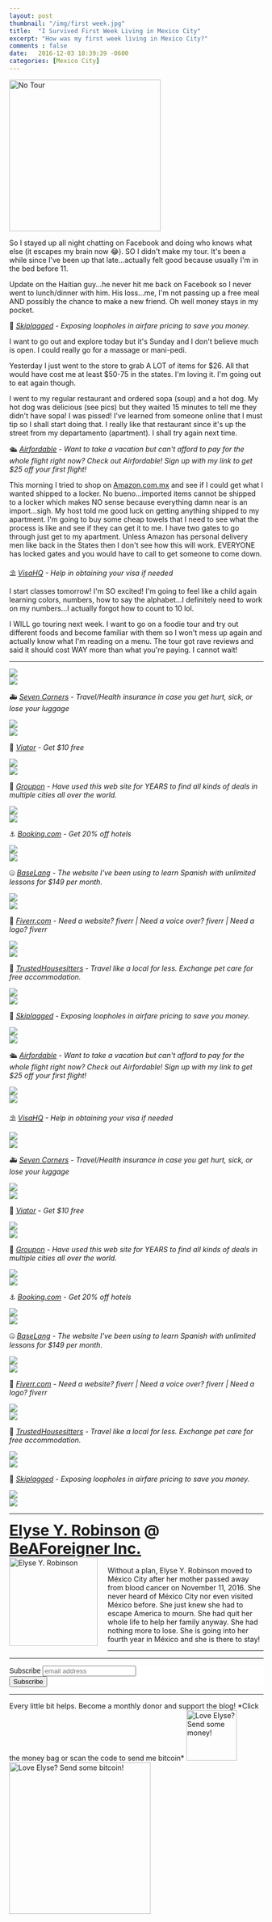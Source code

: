 ```yaml
---
layout: post
thumbnail: "/img/first week.jpg"
title:  "I Survived First Week Living in Mexico City"
excerpt: "How was my first week living in Mexico City?"
comments : false
date:   2016-12-03 18:39:39 -0600
categories: [Mexico City]
---
```


<img src="/img/first week.jpg" width="300" height="300" alt="No Tour">

So I stayed up all night chatting on Facebook and doing who knows what else (it escapes my brain now 😂). SO I didn't make my tour. It's been a while since I've been up that late...actually felt good because usually I'm in the bed before 11.

Update on the Haitian guy...he never hit me back on Facebook so I never went to lunch/dinner with him. His loss...me, I'm not passing up a free meal AND possibly the chance to make a new friend. Oh well money stays in my pocket.

🎠 <i><a href="https://skiplagged.com/r/elyser" target="_blank">Skiplagged</a> - Exposing loopholes in airfare pricing to save you money.</i><br>

I want to go out and explore today but it's Sunday and I don't believe much is open. I could really go for a massage or mani-pedi.

Yesterday I just went to the store to grab A LOT of items for $26. All that would have cost me at least $50-75 in the states. I'm loving it. I'm going out to eat again though.

I went to my regular restaurant and ordered sopa (soup) and a hot dog. My hot dog was delicious (see pics) but they waited 15 minutes to tell me they didn't have sopa! I was pissed! I've learned from someone online that I must tip so I shall start doing that. I really like that restaurant since it's up the street from my departamento (apartment). I shall try again next time.

🛳️ <i><a href="https://www.airfordable.com/referred?referrer=5a68bfc9535a390036c934f7" target="_blank">Airfordable</a> - Want to take a vacation but can't afford to pay for the whole flight right now? Check out Airfordable! Sign up with my link to get $25 off your first flight!</i><br>

This morning I tried to shop on <a href="http://amazon.com.mx" target="_blank">Amazon.com.mx</a> and see if I could get what I wanted shipped to a locker. No bueno...imported items cannot be shipped to a locker which makes NO sense because everything damn near is an import...sigh. My host told me good luck on getting anything shipped to my apartment. I'm going to buy some cheap towels that I need to see what the process is like and see if they can get it to me. I have two gates to go through just get to my apartment. Unless Amazon has personal delivery men like back in the States then I don't see how this will work. EVERYONE has locked gates and you would have to call to get someone to come down.

⛱️ <i><a href="https://www.visahq.com/?a_aid=vaff9616" target="_blank">VisaHQ</a> - Help in obtaining your visa if needed</i><br>

I start classes tomorrow! I'm SO excited! I'm going to feel like a child again learning colors, numbers, how to say the alphabet...I definitely need to work on my numbers...I actually forgot how to count to 10 lol.

I WILL go touring next week. I want to go on a foodie tour and try out different foods and become familiar with them so I won't mess up again and actually know what I'm reading on a menu. The tour got rave reviews and said it should cost WAY more than what you're paying. I cannot wait!

<hr>

<picture>
  <source srcset="/img/mexico city adventure (1).webp" type="image/webp">
  <source srcset="/img/mexico city adventure (1).jpg" type="image/jpeg">
<img src="/img/mexico city adventure (1).jpg">
</picture>
<br>

<picture>
  <source srcset="/img/mexico city adventure (2).webp" type="image/webp">
  <source srcset="/img/mexico city adventure (2).jpg" type="image/jpeg">
<img src="/img/mexico city adventure (2).jpg">
</picture>
<br>

🚑 <i><a href="https://www.sevencorners.com/?a=7EA9D670-6805-4F0F-AB1C-804BD2C35B7D&z=HGP2SEQ" target="_blank">Seven Corners</a> - Travel/Health insurance in case you get hurt, sick, or lose your luggage</i><br>

<picture>
  <source srcset="/img/mexico city adventure (3).webp" type="image/webp">
  <source srcset="/img/mexico city adventure (3).jpg" type="image/jpeg">
<img src="/img/mexico city adventure (3).jpg">
</picture>
<br>

<picture>
  <source srcset="/img/mexico city adventure (4).webp" type="image/webp">
  <source srcset="/img/mexico city adventure (4).jpg" type="image/jpeg">
<img src="/img/mexico city adventure (4).jpg">
</picture>
<br>

🛴 <i><a href="https://www.awin1.com/awclick.php?gid=385121&mid=11018&awinaffid=323811&linkid=2598552&clickref=" target="_blank">Viator</a> - Get $10 free</i><br>

<picture>
  <source srcset="/img/mexico city adventure (5).webp" type="image/webp">
  <source srcset="/img/mexico city adventure (5).jpg" type="image/jpeg">
<img src="/img/mexico city adventure (5).jpg">
</picture>
<br>

<picture>
  <source srcset="/img/mexico city adventure (6).webp" type="image/webp">
  <source srcset="/img/mexico city adventure (6).jpg" type="image/jpeg">
<img src="/img/mexico city adventure (6).jpg">
</picture>
<br>

🗿 <i><a href="https://www.groupon.com/visitor_referral/h/ee4bce1e-84de-4387-a735-d59d04539960" target="_blank">Groupon</a> - Have used this web site for YEARS to find all kinds of deals in multiple cities all over the world.</i><br>

<picture>
  <source srcset="/img/mexico city adventure (7).webp" type="image/webp">
  <source srcset="/img/mexico city adventure (7).jpg" type="image/jpeg">
<img src="/img/mexico city adventure (7).jpg">
</picture>
<br>

<picture>
  <source srcset="/img/mexico city adventure (8).webp" type="image/webp">
  <source srcset="/img/mexico city adventure (8).jpg" type="image/jpeg">
<img src="/img/mexico city adventure (8).jpg">
</picture>
<br>

⚓ <i><a href="https://www.booking.com/index.html?aid=1953880" target="_blank">Booking.com</a> - Get 20% off hotels</i><br>

<picture>
  <source srcset="/img/mexico city adventure (9).webp" type="image/webp">
  <source srcset="/img/mexico city adventure (9).jpg" type="image/jpeg">
<img src="/img/mexico city adventure (9).jpg">
</picture>
<br>

<picture>
  <source srcset="/img/mexico city adventure (10).webp" type="image/webp">
  <source srcset="/img/mexico city adventure (10).jpg" type="image/jpeg">
<img src="/img/mexico city adventure (10).jpg">
</picture>
<br>

🤐 <i><a href="https://baselang.com/signup/?referral=me%40elyserobinson.com" target="_blank">BaseLang</a> - The website I've been using to learn Spanish with unlimited lessons for $149 per month.</i><br>

<picture>
  <source srcset="/img/mexico city adventure (11).webp" type="image/webp">
  <source srcset="/img/mexico city adventure (11).jpg" type="image/jpeg">
<img src="/img/mexico city adventure (11).jpg">
</picture>
<br>

<picture>
  <source srcset="/img/mexico city adventure (12).webp" type="image/webp">
  <source srcset="/img/mexico city adventure (12).jpg" type="image/jpeg">
<img src="/img/mexico city adventure (12).jpg">
</picture>
<br>

💎 <i><a href="https://www.awin1.com/awclick.php?gid=383744&mid=6288&awinaffid=323811&linkid=2587800&clickref=" target="_blank">Fiverr.com</a> - Need a website? fiverr | Need a voice over? fiverr | Need a logo? fiverr</i><br>

<picture>
  <source srcset="/img/mexico city adventure (13).webp" type="image/webp">
  <source srcset="/img/mexico city adventure (13).jpg" type="image/jpeg">
<img src="/img/mexico city adventure (13).jpg">
</picture>
<br>

<picture>
  <source srcset="/img/mexico city adventure (14).webp" type="image/webp">
  <source srcset="/img/mexico city adventure (14).jpg" type="image/jpeg">
<img src="/img/mexico city adventure (14).jpg">
</picture>
<br>

📆 <i><a href="https://www.awin1.com/awclick.php?gid=379678&mid=5759&awinaffid=323811&linkid=2562126&clickref=" target="_blank">TrustedHousesitters</a> - Travel like a local for less. Exchange pet care for free accommodation.</i><br>

<picture>
  <source srcset="/img/mexico city adventure (15).webp" type="image/webp">
  <source srcset="/img/mexico city adventure (15).jpg" type="image/jpeg">
<img src="/img/mexico city adventure (15).jpg">
</picture>
<br>

<picture>
  <source srcset="/img/mexico city adventure (16).webp" type="image/webp">
  <source srcset="/img/mexico city adventure (16).jpg" type="image/jpeg">
<img src="/img/mexico city adventure (16).jpg">
</picture>
<br>

🎠 <i><a href="https://skiplagged.com/r/elyser" target="_blank">Skiplagged</a> - Exposing loopholes in airfare pricing to save you money.</i><br>

<picture>
  <source srcset="/img/mexico city adventure (17).webp" type="image/webp">
  <source srcset="/img/mexico city adventure (17).jpg" type="image/jpeg">
<img src="/img/mexico city adventure (17).jpg">
</picture>
<br>

<picture>
  <source srcset="/img/mexico city adventure (18).webp" type="image/webp">
  <source srcset="/img/mexico city adventure (18).jpg" type="image/jpeg">
<img src="/img/mexico city adventure (18).jpg">
</picture>
<br>

🛳️ <i><a href="https://www.airfordable.com/referred?referrer=5a68bfc9535a390036c934f7" target="_blank">Airfordable</a> - Want to take a vacation but can't afford to pay for the whole flight right now? Check out Airfordable! Sign up with my link to get $25 off your first flight!</i><br>

<picture>
  <source srcset="/img/mexico city adventure (19).webp" type="image/webp">
  <source srcset="/img/mexico city adventure (19).jpg" type="image/jpeg">
<img src="/img/mexico city adventure (19).jpg">
</picture>
<br>

<picture>
  <source srcset="/img/mexico city adventure (20).webp" type="image/webp">
  <source srcset="/img/mexico city adventure (20).jpg" type="image/jpeg">
<img src="/img/mexico city adventure (20).jpg">
</picture>
<br>

⛱️ <i><a href="https://www.visahq.com/?a_aid=vaff9616" target="_blank">VisaHQ</a> - Help in obtaining your visa if needed</i><br>

<picture>
  <source srcset="/img/mexico city adventure (21).webp" type="image/webp">
  <source srcset="/img/mexico city adventure (21).jpg" type="image/jpeg">
<img src="/img/mexico city adventure (21).jpg">
</picture>
<br>

<picture>
  <source srcset="/img/mexico city adventure (22).webp" type="image/webp">
  <source srcset="/img/mexico city adventure (22).jpg" type="image/jpeg">
<img src="/img/mexico city adventure (22).jpg">
</picture>
<br>

🚑 <i><a href="https://www.sevencorners.com/?a=7EA9D670-6805-4F0F-AB1C-804BD2C35B7D&z=HGP2SEQ" target="_blank">Seven Corners</a> - Travel/Health insurance in case you get hurt, sick, or lose your luggage</i><br>

<picture>
  <source srcset="/img/mexico city adventure (23).webp" type="image/webp">
  <source srcset="/img/mexico city adventure (23).jpg" type="image/jpeg">
<img src="/img/mexico city adventure (23).jpg">
</picture>
<br>

<picture>
  <source srcset="/img/mexico city adventure (24).webp" type="image/webp">
  <source srcset="/img/mexico city adventure (24).jpg" type="image/jpeg">
<img src="/img/mexico city adventure (24).jpg">
</picture>
<br>

🛴 <i><a href="https://www.awin1.com/awclick.php?gid=385121&mid=11018&awinaffid=323811&linkid=2598552&clickref=" target="_blank">Viator</a> - Get $10 free</i><br>

<picture>
  <source srcset="/img/mexico city adventure (25).webp" type="image/webp">
  <source srcset="/img/mexico city adventure (25).jpg" type="image/jpeg">
<img src="/img/mexico city adventure (25).jpg">
</picture>
<br>

<picture>
  <source srcset="/img/mexico city adventure (26).webp" type="image/webp">
  <source srcset="/img/mexico city adventure (26).jpg" type="image/jpeg">
<img src="/img/mexico city adventure (26).jpg">
</picture>
<br>

🗿 <i><a href="https://www.groupon.com/visitor_referral/h/ee4bce1e-84de-4387-a735-d59d04539960" target="_blank">Groupon</a> - Have used this web site for YEARS to find all kinds of deals in multiple cities all over the world.</i><br>

<picture>
  <source srcset="/img/mexico city adventure (27).webp" type="image/webp">
  <source srcset="/img/mexico city adventure (27).jpg" type="image/jpeg">
<img src="/img/mexico city adventure (27).jpg">
</picture>
<br>

<picture>
  <source srcset="/img/mexico city adventure (28).webp" type="image/webp">
  <source srcset="/img/mexico city adventure (28).jpg" type="image/jpeg">
<img src="/img/mexico city adventure (28).jpg">
</picture>
<br>

⚓ <i><a href="https://www.booking.com/index.html?aid=1953880" target="_blank">Booking.com</a> - Get 20% off hotels</i><br>

<picture>
  <source srcset="/img/mexico city adventure (29).webp" type="image/webp">
  <source srcset="/img/mexico city adventure (29).jpg" type="image/jpeg">
<img src="/img/mexico city adventure (29).jpg">
</picture>
<br>

<picture>
  <source srcset="/img/mexico city adventure (30).webp" type="image/webp">
  <source srcset="/img/mexico city adventure (30).jpg" type="image/jpeg">
<img src="/img/mexico city adventure (30).jpg">
</picture>
<br>

🤐 <i><a href="https://baselang.com/signup/?referral=me%40elyserobinson.com" target="_blank">BaseLang</a> - The website I've been using to learn Spanish with unlimited lessons for $149 per month.</i><br>

<picture>
  <source srcset="/img/mexico city adventure (31).webp" type="image/webp">
  <source srcset="/img/mexico city adventure (31).jpg" type="image/jpeg">
<img src="/img/mexico city adventure (31).jpg">
</picture>
<br>

<picture>
  <source srcset="/img/mexico city adventure (32).webp" type="image/webp">
  <source srcset="/img/mexico city adventure (32).jpg" type="image/jpeg">
<img src="/img/mexico city adventure (32).jpg">
</picture>
<br>

💎 <i><a href="https://www.awin1.com/awclick.php?gid=383744&mid=6288&awinaffid=323811&linkid=2587800&clickref=" target="_blank">Fiverr.com</a> - Need a website? fiverr | Need a voice over? fiverr | Need a logo? fiverr</i><br>

<picture>
  <source srcset="/img/mexico city adventure (33).webp" type="image/webp">
  <source srcset="/img/mexico city adventure (33).jpg" type="image/jpeg">
<img src="/img/mexico city adventure (33).jpg">
</picture>
<br>

<picture>
  <source srcset="/img/mexico city adventure (34).webp" type="image/webp">
  <source srcset="/img/mexico city adventure (34).jpg" type="image/jpeg">
<img src="/img/mexico city adventure (34).jpg">
</picture>
<br>

📆 <i><a href="https://www.awin1.com/awclick.php?gid=379678&mid=5759&awinaffid=323811&linkid=2562126&clickref=" target="_blank">TrustedHousesitters</a> - Travel like a local for less. Exchange pet care for free accommodation.</i><br>

<picture>
  <source srcset="/img/mexico city adventure (35).webp" type="image/webp">
  <source srcset="/img/mexico city adventure (35).jpg" type="image/jpeg">
<img src="/img/mexico city adventure (35).jpg">
</picture>
<br>

<picture>
  <source srcset="/img/mexico city adventure (36).webp" type="image/webp">
  <source srcset="/img/mexico city adventure (36).jpg" type="image/jpeg">
<img src="/img/mexico city adventure (36).jpg">
</picture>
<br>

🎠 <i><a href="https://skiplagged.com/r/elyser" target="_blank">Skiplagged</a> - Exposing loopholes in airfare pricing to save you money.</i><br>

<picture>
  <source srcset="/img/mexico city adventure (37).webp" type="image/webp">
  <source srcset="/img/mexico city adventure (37).jpg" type="image/jpeg">
<img src="/img/mexico city adventure (37).jpg">
</picture>
<br>

<picture>
  <source srcset="/img/mexico city adventure (38).webp" type="image/webp">
  <source srcset="/img/mexico city adventure (38).jpg" type="image/jpeg">
<img src="/img/mexico city adventure (38).jpg">
</picture>
<br>

<hr>

<div style="font-size: 30px; font-weight: bold;"><a href="https://elyserobinson.com" target="_blank">Elyse Y. Robinson</a> @ <a href="https://www.beaforeigner.com" target="_blank">BeAForeigner Inc.</a></div>
<div style="float: left; padding: 0 20px 20px 0;"><img src="/img/me86.gif" width="175" height="175" alt="Elyse Y. Robinson"></div>
<br>
Without a plan, Elyse Y. Robinson moved to México City after her mother passed away from blood cancer on November 11, 2016. She never heard of México City nor even visited México before. She just knew she had to escape America to mourn. She had quit her whole life to help her family anyway. She had nothing more to lose. She is going into her fourth year in México and she is there to stay!

<hr>

<div class="sharethis-inline-share-buttons"></div>

<hr>

<!-- Begin Mailchimp Signup Form -->
<link href="//cdn-images.mailchimp.com/embedcode/horizontal-slim-10_7.css" rel="stylesheet" type="text/css">
<style type="text/css">
	#mc_embed_signup{background:#fff; clear:left; font:14px Helvetica,Arial,sans-serif; width:100%;}
	/* Add your own Mailchimp form style overrides in your site stylesheet or in this style block.
	   We recommend moving this block and the preceding CSS link to the HEAD of your HTML file. */
</style>
<div id="mc_embed_signup">
<form action="https://elyserobinson.us14.list-manage.com/subscribe/post?u=d8681ae8829338461cc453b4a&amp;id=f1fd37520f" method="post" id="mc-embedded-subscribe-form" name="mc-embedded-subscribe-form" class="validate" target="_blank" novalidate>
    <div id="mc_embed_signup_scroll">
	<label for="mce-EMAIL">Subscribe</label>
	<input type="email" value="" name="EMAIL" class="email" id="mce-EMAIL" placeholder="email address" required>
    <!-- real people should not fill this in and expect good things - do not remove this or risk form bot signups-->
    <div style="position: absolute; left: -5000px;" aria-hidden="true"><input type="text" name="b_d8681ae8829338461cc453b4a_f1fd37520f" tabindex="-1" value=""></div>
    <div class="clear"><input type="submit" value="Subscribe" name="subscribe" id="mc-embedded-subscribe" class="button"></div>
    </div>
</form>
</div>

<!--End mc_embed_signup-->

<hr>

<div class="text-align: center">
Every little bit helps. Become a monthly donor and support the blog! *Click the money bag or scan the code to send me bitcoin*
<a href="https://liberapay.com/elyserobinson" target="_blank"><img src="/img/419_money_bag_BTC_solid.gif" width="100" height="100" alt="Love Elyse? Send some money!"></a>

<picture>
  <source srcset="/img/bitcoin.webp" type="image/webp">
  <source srcset="/img/bitcoin.jpeg" type="image/jpeg">
  <img src="/img/bitcoin.jpeg" width="280" height="300" alt="Love Elyse? Send some bitcoin!">
</picture>
</div>
